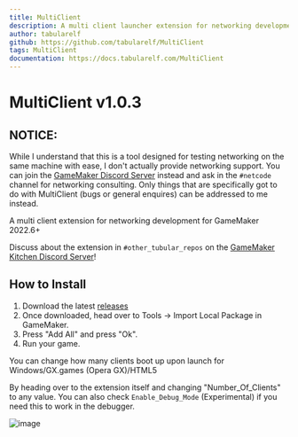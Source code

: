 ```yaml
---
title: MultiClient
description: A multi client launcher extension for networking development for GameMaker 2022.6
author: tabularelf
github: https://github.com/tabularelf/MultiClient
tags: MultiClient
documentation: https://docs.tabularelf.com/MultiClient
---
```

# MultiClient v1.0.3

## NOTICE:
While I understand that this is a tool designed for testing networking on the same machine with ease, I don't actually provide networking support. You can join the [GameMaker Discord Server](https://discord.gg/gamemaker) instead and ask in the `#netcode` channel for networking consulting.
Only things that are specifically got to do with MultiClient (bugs or general enquires) can be addressed to me instead. 

A multi client extension for networking development for GameMaker 2022.6+

Discuss about the extension in `#other_tubular_repos` on the [GameMaker Kitchen Discord Server](https://discord.gg/8krYCqr)!

## How to Install
1. Download the latest [releases](https://github.com/tabularelf/MultiClient/releases)
2. Once downloaded, head over to Tools -> Import Local Package in GameMaker.
3. Press "Add All" and press "Ok".
4. Run your game.

You can change how many clients boot up upon launch for Windows/GX.games (Opera GX)/HTML5<p>
By heading over to the extension itself and changing "Number_Of_Clients" to any value.
You can also check `Enable_Debug_Mode` (Experimental) if you need this to work in the debugger.<p>

![image](https://user-images.githubusercontent.com/26135221/194772203-2b559423-4317-421d-bc7f-fba1d4a6cf09.png)

    